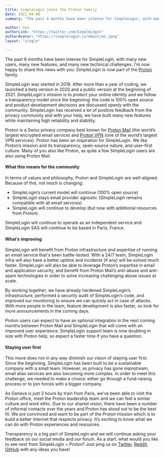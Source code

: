 ```yaml
---
title: SimpleLogin joins the Proton family
date: 2022-04-08
summary: "The past 6 months have been intense for SimpleLogin, with many new users, many new features, and many new technical challenges. I'm now happy to share this news with you: SimpleLogin is now part of the Proton family."

author: Son
authorLink: "https://twitter.com/SimpleLogin"
authorAvatar: "https://simplelogin.io/about/me.jpeg"
layout: "single"

---
```


The past 6 months have been intense for SimpleLogin, with many new users, many new features, and many new technical challenges. I'm now happy to share this news with you: SimpleLogin is now part of the [Proton](https://proton.me/) family.

SimpleLogin was started in 2019. After more than a year of coding, we launched a beta version in 2020 and a public version at the beginning of 2021. SimpleLogin's mission is to protect your online identity and we follow a transparency model since the beginning: the code is 100% open source and product development decisions are discussed openly with the community. SimpleLogin has received a lot of positive feedback from the privacy community and with your help, we have built many new features while maintaining high reliability and stability. 

Proton is a Swiss privacy company best known for [Proton Mail](https://proton.me/) (the world’s largest encrypted email service) and [Proton VPN](https://protonvpn.com) (one of the world’s largest VPN services). Proton has been an inspiration for SimpleLogin. We like Proton’s mission and its transparency, open-source nature, and user-first culture. Many of you also like Proton, as quite a few SimpleLogin users are also using Proton Mail. 

#### What this means for the community

In terms of values and philosophy, Proton and SimpleLogin are well-aligned. Because of this, not much is changing:

* SimpleLogin’s current model will continue (100% open source)
* SimpleLogin stays email provider agnostic (SimpleLogin remains compatible with all email services)
* SimpleLogin will continue to develop (but now with additional resources from Proton)

SimpleLogin will continue to operate as an independent service and SimpleLogin SAS will continue to be based in Paris, France.

#### What’s improving

SimpleLogin will benefit from Proton infrastructure and expertise of running an email service that's been battle-tested. With a 24/7 team, SimpleLogin infra will also have a better uptime and incidents (if any) will be solved much faster. SimpleLogin will also be able to leverage Proton’s expertise in email and application security, and benefit from Proton Mail’s anti-abuse and anti-spam technologies in order to solve increasing challenging abuse issues at scale. 

By working together, we have already hardened SimpleLogin’s infrastructure, performed a security audit of SimpleLogin’s code, and improved our monitoring to ensure we can quickly act in case of attacks. With more people in the team, feature development is also faster, so look for more announcements in the coming days.

Proton users can expect to have an optional integration in the next coming months between Proton Mail and SimpleLogin that will come with an improved user experience. SimpleLogin support team is now doubling in size with Proton help, so expect a faster time if you have a question. 

#### Staying user first

This move does not in any way diminish our vision of staying user first. Since the beginning, SimpleLogin has been built to be a sustainable company with a small team. However, as privacy has gone mainstream, email alias services are also becoming more complex. In order to meet this challenge, we needed to make a choice: either go through a fund-raising process or to join forces with a bigger company. 

As Geneva is just 3 hours by train from Paris, we've been able to visit the Proton office, meet the Proton leadership team and we can feel a similar culture and work ethic. Due to our shared vision, there have been a number of informal contacts over the years and Proton has stood out to be the best fit. We are convinced and want to be part of the Proton mission which is to build a better Internet that respects privacy. It’s exciting to know what we can do with Proton experiences and resources. 

Transparency is a big part of SimpleLogin and we will continue asking your feedback on our social media and our forum. As a start, what would you like to see next from SimpleLogin + Proton? Just ping us on [Twitter](https://twitter.com/SimpleLogin), [Reddit](https://www.reddit.com/r/Simplelogin/), [GitHub](https://github.com/simple-login/app/discussions) with any ideas you have!
